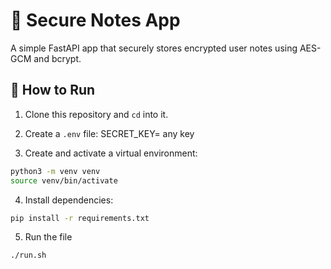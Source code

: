# 🔐 Secure Notes App

A simple FastAPI app that securely stores encrypted user notes using AES-GCM and bcrypt.

## 🔧 How to Run

1. Clone this repository and `cd` into it.

2. Create a `.env` file:
SECRET_KEY= any key

3. Create and activate a virtual environment:
```bash
python3 -m venv venv
source venv/bin/activate
```
4. Install dependencies:
```bash
pip install -r requirements.txt
```
5. Run the file
```
./run.sh
```

